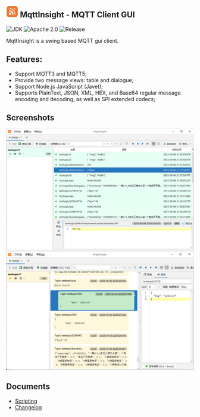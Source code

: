 <img src="assets/logo.png" alt="logo" width="32"/> MqttInsight - MQTT Client GUI
--
![JDK](https://img.shields.io/badge/JDK-17-blue.svg)
![Apache 2.0](https://img.shields.io/badge/Apache-2.0-blue.svg)
![Release](https://img.shields.io/badge/Release-1.0.0-blue.svg)

MqttInsight is a swing based MQTT gui client.

## Features:

* Support MQTT3 and MQTT5;
* Provide two message views: table and dialogue;
* Support Node.js JavaScript (Javet);
* Supports PlainText, JSON, XML, HEX, and Base64 regular message encoding and decoding, as well as SPI extended codecs;

## Screenshots

![Screenshot1](screenshots/table_view.png)
![Screenshot1](screenshots/dialogue_view.png)

## Documents

* [Scripting](Scripting.md)
* [Changelog](Changelog.md)
